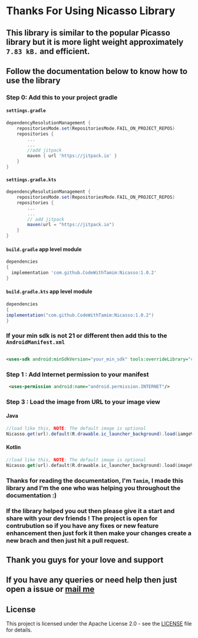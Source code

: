 # Thanks For Using Nicasso Library
## This library is similar to the popular Picasso library but it is more light weight approximately `7.83 kB.` and  efficient.
## Follow the documentation below to know how to use the library

### Step 0: Add this to your project gradle
#### `settings.gradle`
```groovy
dependencyResolutionManagement {
    repositoriesMode.set(RepositoriesMode.FAIL_ON_PROJECT_REPOS)
    repositories {
        ...
        ...
        //add jitpack
        maven { url 'https://jitpack.io' }
    }
}
```
#### `settings.gradle.kts`
```groovy
dependencyResolutionManagement {
    repositoriesMode.set(RepositoriesMode.FAIL_ON_PROJECT_REPOS)
    repositories {
        ...
        ...
        // add jitpack
        maven(url = "https://jitpack.io")
    }
}
```
#### `build.gradle` app level module
```groovy
dependencies 
{
  implementation 'com.github.CodeWithTamim:Nicasso:1.0.2'
}
```
#### `build.gradle.kts` app level module
```groovy
dependencies 
{
implementation("com.github.CodeWithTamim:Nicasso:1.0.2")
}
```

### If your min sdk is not 21 or different then add this to the `AndroidManifest.xml`

```xml

<uses-sdk android:minSdkVersion="your_min_sdk" tools:overrideLibrary="com.nasahacker.downloader" />
```

### Step 1 : Add Internet permission to your manifest

```xml
 <uses-permission android:name="android.permission.INTERNET"/>
 ```
 
### Step 3 : Load the image from URL to your image view
#### Java
```java
//load like this, NOTE: The default image is optional
Nicasso.get(url).default(R.drawable.ic_launcher_background).load(iamgeView);
 ```
 #### Kotlin
```kotlin
//load like this, NOTE: The default image is optional
Nicasso.get(url).default(R.drawable.ic_launcher_background).load(imageView = iamgeView)
 ```

### Thanks for reading the documentation, I'm `Tamim`, I made this library and I'm the one who was helping you throughout the documentation :)
### If the library helped you out then please give it a start and share with your dev friends ! The project is open for contrubution so if you have any fixes or new feature enhancement then just fork it then make your changes create a new brach and then just hit a pull request.

## Thank you guys for your love and support
## If you have any queries or need help then just open a issue or  <a href="mailto:tamimh.dev@gmail.com">mail me</a>
## License

This project is licensed under the Apache License 2.0 - see the [LICENSE](LICENSE) file for details.


 
